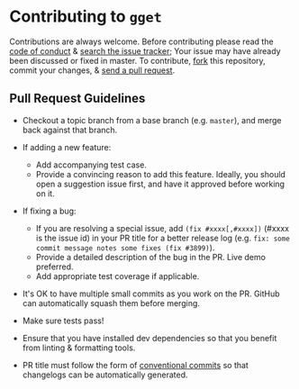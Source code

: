 # Contributing to `gget`

Contributions are always welcome. Before contributing please read the [code of conduct](./CODE_OF_CONDUCT.md) & [search the issue tracker](https://github.com/01Joseph-Hwang10/gget/issues); Your issue may have already been discussed or fixed in master. To contribute, [fork](https://docs.github.com/get-started/quickstart/fork-a-repo) this repository, commit your changes, & [send a pull request](https://docs.github.com/pull-requests/collaborating-with-pull-requests/proposing-changes-to-your-work-with-pull-requests/about-pull-requests).


## Pull Request Guidelines

- Checkout a topic branch from a base branch (e.g. `master`), and merge back against that branch.

- If adding a new feature:

  - Add accompanying test case.
  - Provide a convincing reason to add this feature. Ideally, you should open a suggestion issue first, and have it approved before working on it.

- If fixing a bug:

  - If you are resolving a special issue, add `(fix #xxxx[,#xxxx])` (#xxxx is the issue id) in your PR title for a better release log (e.g. `fix: some commit message notes some fixes (fix #3899)`).
  - Provide a detailed description of the bug in the PR. Live demo preferred.
  - Add appropriate test coverage if applicable.

- It's OK to have multiple small commits as you work on the PR. GitHub can automatically squash them before merging.

- Make sure tests pass!

- Ensure that you have installed dev dependencies so that you benefit from linting & formatting tools.

- PR title must follow the form of [conventional commits](https://www.conventionalcommits.org/en/v1.0.0/) so that changelogs can be automatically generated.

